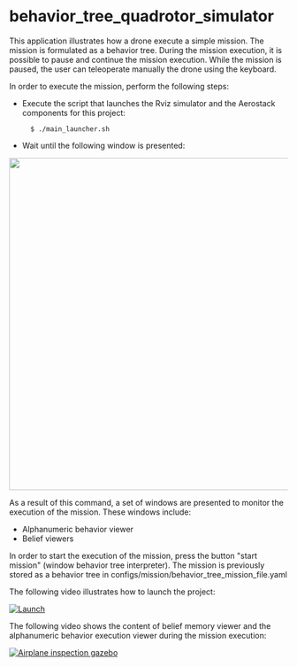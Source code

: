 # behavior_tree_quadrotor_simulator

This application illustrates how a drone execute a simple mission. The mission is formulated as a behavior tree. During the mission execution, it is possible to pause and continue the mission execution. While the mission is paused, the user can teleoperate manually the drone using the keyboard.

In order to execute the mission, perform the following steps:

- Execute the script that launches the Rviz simulator and the Aerostack components for this project:

        $ ./main_launcher.sh

- Wait until the following window is presented:

<img src="https://i.ibb.co/C2spPfV/Captura-de-pantalla-de-2021-06-04-13-53-32.png" width=600>

As a result of this command, a set of windows are presented to monitor the execution of the mission. These windows include:
- Alphanumeric behavior viewer
- Belief viewers 

In order to start the execution of the mission, press the button "start mission" (window behavior tree interpreter). The mission is previously stored as a behavior tree in configs/mission/behavior_tree_mission_file.yaml

The following video illustrates how to launch the project:

[ ![Launch](https://i.ibb.co/C2spPfV/Captura-de-pantalla-de-2021-06-04-13-53-32.png)](https://www.youtube.com/watch?v=5H5ElS89rxo)


The following video shows the content of belief memory viewer and the alphanumeric behavior execution viewer during the mission execution:
  
[ ![Airplane inspection gazebo](https://i.ibb.co/QCMYNPD/Captura-de-pantalla-de-2021-06-04-13-56-36.png)](https://youtu.be/KZDYf39EHsY)
